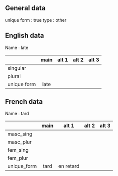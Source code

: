 ## General data

unique form : true
type : other

## English data

Name : late

|             | main | alt 1 | alt 2 | alt 3 |
| :---------- | :--: | :---: | :---: | ----- |
| singular    |      |       |       |       |
| plural      |      |       |       |       |
| unique form | late |       |       |       |

## French data

Name : tard

|             | main |   alt 1   | alt 2 | alt 3 |
| :---------- | :--: | :-------: | :---: | :---: |
| masc_sing   |      |           |       |       |
| masc_plur   |      |           |       |       |
| fem_sing    |      |           |       |       |
| fem_plur    |      |           |       |       |
| unique_form | tard | en retard |       |       |


